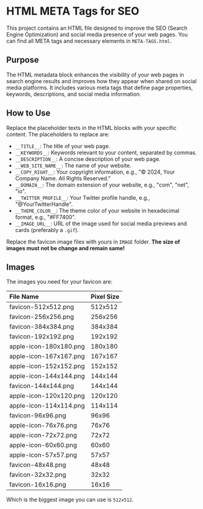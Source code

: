 # HTML META Tags for SEO

This project contains an HTML file designed to improve the SEO (Search Engine Optimization) and social media presence of your web pages. You can find all META tags and necessary elements in `META-TAGS.html`.

## Purpose

The HTML metadata block enhances the visibility of your web pages in search engine results and improves how they appear when shared on social media platforms. It includes various meta tags that define page properties, keywords, descriptions, and social media information.

## How to Use

Replace the placeholder texts in the HTML blocks with your specific content. The placeholders to replace are:

   - `__TITLE__`: The title of your web page.
   - `__KEYWORDS__`: Keywords relevant to your content, separated by commas.
   - `__DESCRIPTION__`: A concise description of your web page.
   - `__WEB_SITE_NAME__`: The name of your website.
   - `__COPY_RIGHT__`: Your copyright information, e.g., "© 2024, Your Company Name. All Rights Reserved."
   - `__DOMAIN__`: The domain extension of your website, e.g., "com", "net", "io".
   - `__TWITTER_PROFILE__`: Your Twitter profile handle, e.g., "@YourTwitterHandle".
   - `__THEME_COLOR__`: The theme color of your website in hexadecimal format, e.g., "#FF7400".
   - `__IMAGE_URL__`: URL of the image used for social media previews and cards (preferably a `.gif`).

Replace the favicon image files with yours in `IMAGE` folder. **The size of images must not be change and remain same!**

## Images

The images you need for your favicon are:

| File Name              | Pixel Size |
|:-----------------------|:-----------|
| favicon-512x512.png    | 512x512    |
| favicon-256x256.png    | 256x256    |
| favicon-384x384.png    | 384x384    |
| favicon-192x192.png    | 192x192    |
| apple-icon-180x180.png | 180x180    |
| apple-icon-167x167.png | 167x167    |
| apple-icon-152x152.png | 152x152    |
| apple-icon-144x144.png | 144x144    |
| favicon-144x144.png    | 144x144    |
| apple-icon-120x120.png | 120x120    |
| apple-icon-114x114.png | 114x114    |
| favicon-96x96.png      | 96x96      |
| apple-icon-76x76.png   | 76x76      |
| apple-icon-72x72.png   | 72x72      |
| apple-icon-60x60.png   | 60x60      |
| apple-icon-57x57.png   | 57x57      |
| favicon-48x48.png      | 48x48      |
| favicon-32x32.png      | 32x32      |
| favicon-16x16.png      | 16x16      |

Which is the biggest image you can use is `512x512`.
